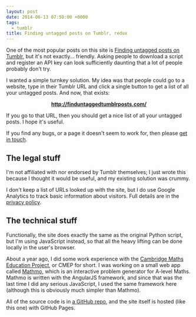 ```yaml
---
layout: post
date: 2014-06-13 07:50:00 +0000
tags:
  - tumblr
title: Finding untagged posts on Tumblr, redux
---
```


One of the most popular posts on this site is [Finding untagged posts on Tumblr][original_post], but it's not exactly... friendly.
Asking people to download a script and register an API key can look sufficiently daunting that a lot of people probably don't try.

I wanted a simple turnkey solution.
My idea was that people could go to a website, type in their Tumblr URL and click a single button to get a list of all your untagged posts.
And now, that exists:

<center>
  <strong>
    <a href="http://finduntaggedtumblrposts.com/">
      http://finduntaggedtumblrposts.com/
    </a>
  </strong>
</center>

If you go to that URL, then you should get a nice list of all your untagged posts.
I hope it's useful.

If you find any bugs, or a page it doesn't seem to work for, then please [get in touch](/#contact).

## The legal stuff

I'm not affiliated with nor endorsed by Tumblr themselves; I just wrote this because I thought it would be useful, and my existing solution was crummy.

I don't keep a list of URLs looked up with the site, but I do use Google Analytics to track basic information about visitors.
Full details are in the [privacy policy][privacy].

## The technical stuff

Functionally, the site does exactly the same as the original Python script, but I'm using JavaScript instead, so that all the heavy lifting can be done locally in the user's browser.

About a year ago, I did some work experience with the <a href="http://www.maths.cam.ac.uk/about/community/cmep/">Cambridge Maths Education Project</a>, or CMEP for short.
I was working on a small web app called <a href="http://nrich.maths.org/mathmoApp/#/mathmo">Mathmo</a>, which is an interactive problem generator for A-level Maths.
Mathmo is written with the AngularJS framework, and since that was the last time I did any serious JavaScript, I used the same framework here (although this is obviously much simpler than Mathmo).

All of the source code is in [a GitHub repo][github], and the site itself is hosted (like this one) with GitHub Pages.

[original_post]: /2013/untagged-tumblr-posts/
[privacy]: http://finduntaggedtumblrposts.com/privacy/
[github]: https://github.com/alexwlchan/untagged-tumblr-posts

